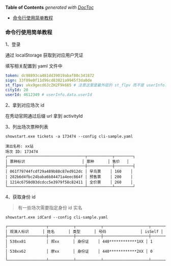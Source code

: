 <!-- START doctoc generated TOC please keep comment here to allow auto update -->
<!-- DON'T EDIT THIS SECTION, INSTEAD RE-RUN doctoc TO UPDATE -->
**Table of Contents**  *generated with [DocToc](https://github.com/thlorenz/doctoc)*

- [命令行使用简单教程](#%E5%91%BD%E4%BB%A4%E8%A1%8C%E4%BD%BF%E7%94%A8%E7%AE%80%E5%8D%95%E6%95%99%E7%A8%8B)

<!-- END doctoc generated TOC please keep comment here to allow auto update -->

### 命令行使用简单教程

1、登录

通过 localStorage 获取到对应用户凭证

填写相关配置到 yaml 文件中

```yaml
token: dc98893ca481dd39019abaf80c341872
sign: 33f09e0f11d96cd83821a9945f3da0de
st_flpv: vkx9gecd6JcZH2F9k665 # 注意这里是最外层的 st_flpv 而不是 userInfo.data.st_flpv
cityId: 20
userId: 4612349 # userInfo.data.userId
```

2、拿到对应场次 id

在秀动官网通过后缀 url 拿到 activityId

3、列出场次票种列表

```shell
showstart.exe tickets -a 173474 --config cli-sample.yaml
```

```console
演出名称: xx站
场次 ID: 173474
┌──────────────────────────────────┬───────────┬────────┐
│ 票种标识                         │ 票种      │ 售价   │
├──────────────────────────────────┼───────────┼────────┤
│ 061f79744fcdf29a489b88c87ed912dc │ 早鸟票    │ 160    │
│ 282b6d4fbc24baba6b84471a4eec864f │ 预售票    │ 200    │
│ 1214c6750d03dcdcc5e3979f58c82411 │ 全价票    │ 260    │
└──────────────────────────────────┴───────────┴────────┘
```

4、获取身份 id

> 有一些场次需要指定身份 id 实名

```shell
showstart.exe idCard --config cli-sample.yaml
```

```shell
┌─────────────────┬───────────┬───────────┬────────────────────┬────────┐
│ 观演人标识      │ 姓名      │ 类型      │ 号码               │ isSelf │
├─────────────────┼───────────┼───────────┼────────────────────┼────────┤
│ 538xx81         │ 郑xx      │ 身份证    │ 440************1XX │ 1      │
│ 538xx62         │ 廖xx      │ 身份证    │ 440************2XX │ 0      │
└─────────────────┴───────────┴───────────┴────────────────────┴────────┘
```

